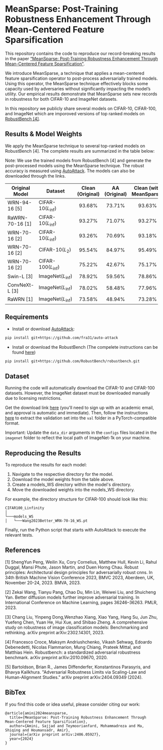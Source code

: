 # MeanSparse: Post-Training Robustness Enhancement Through Mean-Centered Feature Sparsification

This repository contains the code to reproduce our record-breaking results in the paper [“MeanSparse: Post-Training Robustness Enhancement Through Mean-Centered Feature Sparsification"](https://arxiv.org/pdf/2406.05927).

We introduce MeanSparse, a technique that applies a mean-centered feature sparsification operator to post-process adversarially trained models. Using this operator, the MeanSparse technique effectively blocks some capacity used by adversaries without significantly impacting the model’s utility. Our empirical results demonstrate that MeanSparse sets new records in robustness for both CIFAR-10 and ImageNet datasets.

In this repository we publicly share several models on CIFAR-10, CIFAR-100, and ImageNet which are imporoved versions of top ranked models on [RobustBench [4]](https://robustbench.github.io/).

## Results & Model Weights
We apply the MeanSparse technique to several top-ranked models on RobustBench [4]. The complete results are summarized in the table below:

Note: We use the trained models from RobustBench [4] and generate the post-processed models using the MeanSparse technique. The robust accuracy is measured using
[AutoAttack](https://github.com/fra31/auto-attack). The models can also be downloaded through the links.

| Original Model  | Dataset| Clean (Original) | AA (Original) | Clean (with MeanSparse) | AA (with MeanSparse) |  MeanSparse integrated Model Weights |
|-----------------|--------|:----------------:|:-------------:|:------------------:|:---------------:|:------------------------------:|
| WRN-94-16 [5]  |CIFAR-10($L_\inf$) |      93.68%      |    73.71%     |      93.63%        |     75.28%      | [Sparsified_WRN_94_16_CIFAR](https://drive.google.com/file/d/1wHkKzSD4nk6IT0uOZa23ZFXSMBSAQ7mt/view?usp=share_link) |
| RaWRN-70-16 [1]|CIFAR-10($L_\inf$) |      93.27%      |    71.07%     |      93.27%        |     72.78%      | [Sparsified_RaWRN_70_16_CIFAR](https://drive.google.com/file/d/1y-7wjdZI_UEvtt33pDLOhw41zx_oEqIp/view?usp=share_link) |
| WRN-70-16 [2]  |CIFAR-10($L_\inf$) |      93.26%      |    70.69%     |      93.18%        |     71.41%      | [Sparsified_WRN_70_16_CIFAR](https://drive.google.com/file/d/1aaLxiSTViNB3hyG1UpOKj9Rw_bNeBUTk/view?usp=share_link)  |
| WRN-70-16 [2]  |CIFAR-10($L_2$) |      95.54%      |    84.97%     |      95.49%        |     87.28%      | [Sparsified_WRN_70_16_CIFAR_L2](https://drive.google.com/file/d/1pBkO7aBB5CsoDHT2yaJVNv1vTni5yRGu/view?usp=share_link)  |
| WRN-70-16 [2]  |CIFAR-100($L_\inf$)|      75.22%      |    42.67%     |      75.17%        |     44.78%      | [Sparsified_WRN_70_16_CIFAR_100](https://drive.google.com/file/d/1VYlfRrkaKnsaZqunCQ7K-iR8PXFYT6CL/view?usp=share_link)  |
| Swin-L [3]      |ImageNet($L_\inf$)|      78.92%      |    59.56%     |      78.86%        |     62.12%      | [Sparsified_Swin_L_ImageNet](https://drive.google.com/file/d/1hL_cFQxNa7ZHKJ-f2CrcbxBBy8TTofW3/view?usp=share_link) |
| ConvNeXt-L [3]  |ImageNet($L_\inf$)|      78.02%      |    58.48%     |      77.96%        |     59.64%      | [Sparsified_ConvNeXt-L_ImageNet](https://drive.google.com/file/d/1X6wihZ4Jm4Zm_O0tSgd13Bv-naAoA8hN/view?usp=share_link) |
| RaWRN [1]|ImageNet($L_\inf$)|      73.58%      |    48.94%     |      73.28%        |     52.98%      | [Sparsified_RaWideResNet_ImageNet](https://drive.google.com/file/d/1VzGCiVEHE6lv_uU7bLvFmI4p9sQnLx6W/view?usp=share_link) |

## Requirements
- Install or download [AutoAttack](https://github.com/fra31/auto-attack):
```.bash
pip install git+https://github.com/fra31/auto-attack
```
- Install or download the RobustBench (The compelete instructions can be found [here](https://github.com/RobustBench/robustbench?tab=readme-ov-file#model-zoo-quick-tour))
```.bash
pip install git+https://github.com/RobustBench/robustbench.git
```

## Dataset
Running the code will automatically download the CIFAR-10 and CIFAR-100 datasets. However, the ImageNet dataset must be downloaded manually due to licensing restrictions.

Get the download link [here](https://image-net.org/download.php) (you'll need to sign up with an academic email, and approval is automatic and immediate). Then, follow the instructions [here](https://github.com/soumith/imagenet-multiGPU.torch#data-processing) to extract the validation set into the `val` folder in a PyTorch-compatible format.

Important: Update the `data_dir` arguments in the `configs` files located in the `imagenet` folder to reflect the local path of ImageNet-1k on your machine.

## Reproducing the Results
To reproduce the results for each model:
1. Navigate to the respective directory for the model.
2. Download the model weights from the table above.
3. Create a models_WS directory within the model's directory.
4. Move the downloaded weights into the models_WS directory.

For example, the directory structure for CIFAR-100 should look like this:
```
CIFAR100_Linfinity
│
└───models_WS 
│   └───Wang2023Better_WRN-70-16_WS.pt
```
Finally, run the Python script that starts with AutoAttack to execute the relevant tests.

## References

[1] ShengYun Peng, Weilin Xu, Cory Cornelius, Matthew Hull, Kevin Li, Rahul Duggal, Mansi Phute, Jason Martin, and Duen Horng Chau. Robust principles: Architectural design principles for adversarially robust cnns. In 34th British Machine Vision Conference 2023, BMVC 2023, Aberdeen, UK, November 20-24, 2023. BMVA, 2023.

[2] Zekai Wang, Tianyu Pang, Chao Du, Min Lin, Weiwei Liu, and Shuicheng Yan. Better diffusion models further improve adversarial training. In International Conference on Machine Learning, pages 36246–36263. PMLR, 2023.

[3] Chang Liu, Yinpeng Dong,Wenzhao Xiang, Xiao Yang, Hang Su, Jun Zhu, Yuefeng Chen, Yuan He, Hui Xue, and Shibao Zheng. A comprehensive study on robustness of image classification models: Benchmarking and rethinking. arXiv preprint arXiv:2302.14301, 2023.

[4] Francesco Croce, Maksym Andriushchenko, Vikash Sehwag, Edoardo Debenedetti, Nicolas Flammarion, Mung Chiang, Prateek Mittal, and Matthias Hein. Robustbench: a standardized adversarial robustness benchmark. arXiv preprint arXiv:2010.09670, 2020.

[5] Bartoldson, Brian R., James Diffenderfer, Konstantinos Parasyris, and Bhavya Kailkhura. "Adversarial Robustness Limits via Scaling-Law and Human-Alignment Studies." arXiv preprint arXiv:2404.09349 (2024).

## BibTex

If you find this code or idea useful, please consider citing our work:
```
@article{amini2024meansparse,
  title={MeanSparse: Post-Training Robustness Enhancement Through Mean-Centered Feature Sparsification},
  author={Amini, Sajjad and Teymoorianfard, Mohammadreza and Ma, Shiqing and Houmansadr, Amir},
  journal={arXiv preprint arXiv:2406.05927},
  year={2024}
}
```
